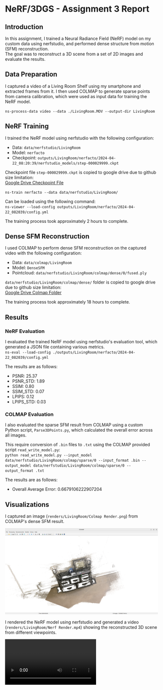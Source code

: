 **NeRF/3DGS - Assignment 3 Report**
=====================================

**Introduction**
---------------

In this assignment, I trained a Neural Radiance Field (NeRF) model on my custom data using nerfstudio, and performed dense structure from motion (SFM) reconstruction.<br>The goal was to reconstruct a 3D scene from a set of 2D images and evaluate the results.

**Data Preparation**
-------------------

I captured a video of a Living Room Shelf using my smartphone and extracted frames from it. I then used COLMAP to generate sparse points from camera calibration, which were used as input data for training the NeRF model.

`ns-process-data video --data ./LivingRoom.MOV --output-dir LivingRoom`

**NeRF Training**
--------------
I trained the NeRF model using nerfstudio with the following configuration:

* Data: `data/nerfstudio/LivingRoom`
* Model: `nerfacto`
* Checkpoint: `outputs/LivingRoom/nerfacto/2024-04-22_08:20:39/nerfstudio_models/step-000029999.ckpt`

Checkpoint file `step-000029999.ckpt` is copied to google drive due to github size limitation:<br>
[Google Drive Checkpoint File](https://drive.google.com/file/d/17_teWFDY2riZkzaxu1Wyw93By25V6Bik/view?usp=sharing)

`ns-train nerfacto --data data/nerfstudio/LivingRoom/`


Can be loaded using the following command:<br>
`ns-viewer --load-config outputs/LivingRoom/nerfacto/2024-04-22_082039/config.yml`

The training process took approximately 2 hours to complete.

**Dense SFM Reconstruction**
---------------------------
I used COLMAP to perform dense SFM reconstruction on the captured video with the following configuration:<br>

* Data: `data/colmap/LivingRoom`
* Model: `DenseSFM`
* Pointcloud: `data/nerfstudio/LivingRoom/colmap/dense/0/fused.ply`

`data/nerfstudio/LivingRoom/colmap/dense/` folder is copied to google drive due to github size limitation:<br>
[Google Drive Colmap Folder](https://drive.google.com/drive/folders/1LyOOBDPafjhCL_58T4aCGAQo_rEUx-l3?usp=sharing)

The training process took approximately 18 hours to complete.


**Results**
----------

### NeRF Evaluation

I evaluated the trained NeRF model using nerfstudio's evaluation tool, which generated a JSON file containing various metrics. <br>
`ns-eval --load-config ./outputs/LivingRoom/nerfacto/2024-04-22_082039/config.yml` 

The results are as follows:
* PSNR: 25.37
* PSNR_STD: 1.89
* SSIM: 0.80
* SSIM_STD: 0.07
* LPIPS: 0.12
* LPIPS_STD: 0.03

### COLMAP Evaluation

I also evaluated the sparse SFM result from COLMAP using a custom Python script, `Parse3DPoints.py`, which calculated the overall error across all images.

This require conversion of `.bin` files to `.txt` using the COLMAP provided script `read_write_model.py`: <br>`python read_write_model.py --input_model data/nerfstudio/LivingRoom/colmap/sparse/0 --input_format .bin --output_model data/nerfstudio/LivingRoom/colmap/sparse/0 --output_format .txt` 

The results are as follows:
* Overall Average Error: 0.6679106222907204


**Visualizations**
-----------------

I captured an image (`renders/LivingRoom/Colmap Render.png`) from COLMAP's dense SFM result.

<img src="renders/LivingRoom/Colmap Render.png">

I rendered the NeRF model using nerfstudio and generated a video (`renders/LivingRoom/Nerf Render.mp4`) showing the reconstructed 3D scene from different viewpoints. 

<video src="https://github.com/lee3072/CSCI599-Assignment3-NeRF-3DGS/assets/42813404/9c109cee-963a-4e86-97da-6edc5a72675a">

